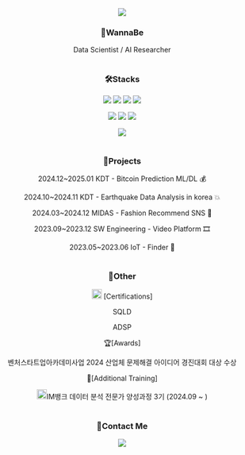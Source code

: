 <div align="center">
<img src="https://capsule-render.vercel.app/api?type=waving&color=4479A1&height=300&section=header&text=Hi%20Welcome,%20I'm%20MINKWAN%20JUNG%20👋&fontSize=40" />


### 🐬WannaBe
Data Scientist / AI Researcher
<br/>
<br/>


### 🛠️Stacks

<img src="https://img.shields.io/badge/Python-3776AB?style=flat-square&logo=Python&logoColor=white"/> <img src="https://img.shields.io/badge/numpy-013243?style=flat-square&logo=numpy&logoColor=white"/> <img src="https://img.shields.io/badge/pandas-150458?style=flat-square&logo=pandas&logoColor=white"/> <img src="https://img.shields.io/badge/mysql-4479A1?style=flat-square&logo=mysql&logoColor=white"/>

<img src="https://img.shields.io/badge/PyTorch-EE4C2C?style=flat-square&logo=PyTorch&logoColor=white"/> <img src="https://img.shields.io/badge/Tensorflow-FF6F00?style=flat-square&logo=Tensorflow&logoColor=white"/> <img src="https://img.shields.io/badge/scikitlearn-F7931E?style=flat-square&logo=scikitlearn&logoColor=white"/>


<img src="https://img.shields.io/badge/github-181717?style=flat-square&logo=github&logoColor=white"/>
<br/>
<br/>

### 📁Projects
2024.12~2025.01 KDT - Bitcoin Prediction ML/DL 💰

2024.10~2024.11 KDT - Earthquake Data Analysis in korea 💥

2024.03~2024.12 MIDAS - Fashion Recommend SNS 🧥

2023.09~2023.12 SW Engineering - Video Platform 🎞️

2023.05~2023.06 IoT - Finder 🚗
<br/>
<br/>

### 📌Other

<image src="https://github.com/user-attachments/assets/183434c6-e215-46ad-99ed-b5f6d1831c1f" alt="자격증" width="20"> [Certifications]

SQLD

ADSP

🏆[Awards]

벤처스타트업아카데미사업 2024 산업체 문제해결 아이디어 경진대회 대상 수상

🏃[Additional Training]

<image src="https://github.com/user-attachments/assets/ea61337d-dcc1-493f-a62b-832bc92a2370" alt="im뱅크" width="20">IM뱅크 데이터 분석 전문가 양성과정 3기 (2024.09 ~ )
<br/>
<br/>


### 📌Contact Me
[<img src="https://img.shields.io/badge/gmail-EA4335?style=flat-square&logo=gmail&logoColor=white"/>](mailto:mkmy789432@gmail.com)

</div>
